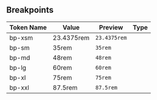 ## Breakpoints

| Token Name | Value | Preview | Type |
|------------|-------|---------|------|
| bp-xsm | 23.4375rem | `23.4375rem` |  |
| bp-sm | 35rem | `35rem` |  |
| bp-md | 48rem | `48rem` |  |
| bp-lg | 60rem | `60rem` |  |
| bp-xl | 75rem | `75rem` |  |
| bp-xxl | 87.5rem | `87.5rem` |  |
